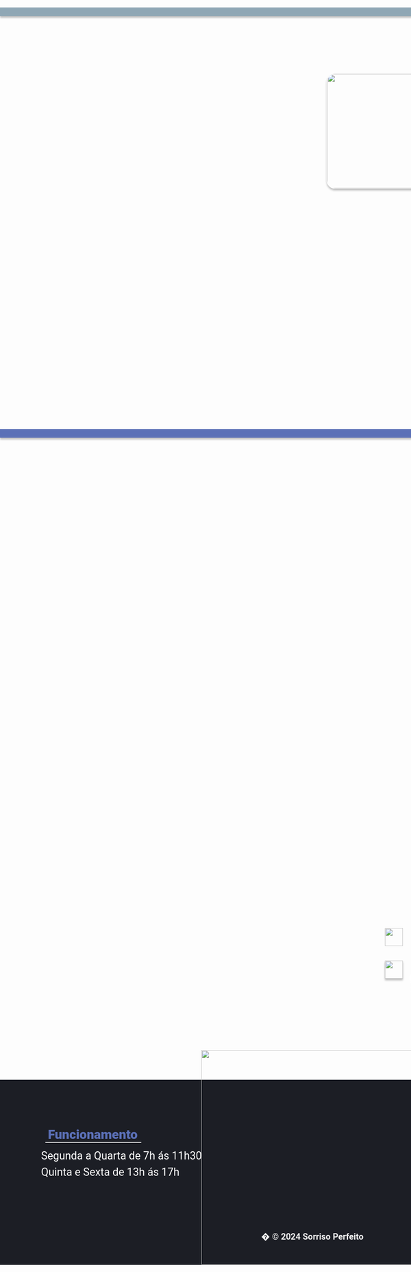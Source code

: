 <div data-layer="Line 10" class="Line10" style="width: 1442px; height: 0px; left: 0px; top: 875px; position: absolute; box-shadow: 0px 4px 4px rgba(0, 0, 0, 0.25); border: 10px #8FA7B5 solid"></div>
        <div data-layer="Line 11" class="Line11" style="width: 1440.01px; height: 0px; left: 0px; top: 1859px; position: absolute; box-shadow: 0px 4px 4px rgba(0, 0, 0, 0.25); border: 10px #5B70B7 solid"></div>
        <div data-layer="Rua Tooth, 499 - Centro, Brumado - BA, 46100-000" class="RuaTooth499CentroBrumadoBa46100000" style="left: 957px; top: 3032px; position: absolute; text-align: center; color: white; font-size: 20px; font-family: Roboto; font-weight: 400; word-wrap: break-word">Rua Tooth, 499 - Centro, Brumado - BA, 46100-000</div>
        <img data-layer="image 10" class="Image10" style="width: 42px; height: 42px; left: 899px; top: 3023px; position: absolute" src="https://via.placeholder.com/42x42" />
        <div data-layer="77 9999-3000" class="99993000" style="left: 955px; top: 3107px; position: absolute; text-align: center; color: white; font-size: 20px; font-family: Roboto; font-weight: 400; word-wrap: break-word">77 9999-3000</div>
        <img data-layer="image 11" class="Image11" style="width: 42px; height: 42px; left: 899px; top: 3099px; position: absolute; box-shadow: 0px 4px 4px rgba(0, 0, 0, 0.25)" src="https://via.placeholder.com/42x42" />
        <img data-layer="como-funciona-a-odontologia-digital 1" class="ComoFuncionaAOdontologiaDigital1" style="width: 391px; height: 267px; left: 763px; top: 1029px; position: absolute; box-shadow: 0px 4px 4px rgba(0, 0, 0, 0.25); border-radius: 20px; border: 1px white solid" src="https://via.placeholder.com/391x267" />
        <div data-layer="image" class="Image" style="width: 1440px; height: 432px; left: 0px; top: 3377px; position: absolute; background: #1C1E25"></div>
        <img data-layer="1 2" class="2" style="width: 500px; height: 500px; left: 470px; top: 3308px; position: absolute" src="https://via.placeholder.com/500x500" />
        <div data-layer="Funcionamento" class="Funcionamento" style="left: 112px; top: 3487px; position: absolute; color: #5B70B7; font-size: 30px; font-family: Roboto; font-weight: 900; word-wrap: break-word">Funcionamento</div>
        <div data-layer="Segunda a Quarta de 7h ás 11h30" class="SegundaAQuartaDe7hS11h30" style="left: 96px; top: 3540px; position: absolute; color: white; font-size: 25px; font-family: Roboto; font-weight: 400; word-wrap: break-word">Segunda a Quarta de 7h ás 11h30</div>
        <div data-layer="Quinta e Sexta de 13h ás 17h" class="QuintaESextaDe13hS17h" style="left: 96px; top: 3578px; position: absolute; color: white; font-size: 25px; font-family: Roboto; font-weight: 400; word-wrap: break-word">Quinta e Sexta de 13h ás 17h</div>
        <div data-layer="Line 12" class="Line12" style="width: 222.11px; height: 0px; left: 106px; top: 3522px; position: absolute; border: 1px white solid"></div>
        <div data-layer="Group 10" class="Group10" style="width: 157px; height: 42px; left: 1210px; top: 3540px; position: absolute">
          <img data-layer="image 12" class="Image12" style="width: 42px; height: 42px; left: 0px; top: 0px; position: absolute" src="https://via.placeholder.com/42x42" />
          <img data-layer="image 13" class="Image13" style="width: 42px; height: 42px; left: 55px; top: 0px; position: absolute" src="https://via.placeholder.com/42x42" />
          <img data-layer="image 14" class="Image14" style="width: 42px; height: 42px; left: 115px; top: 0px; position: absolute" src="https://via.placeholder.com/42x42" />
        </div>
        <div data-layer="�  © 2024 Sorriso Perfeito" class="2024SorrisoPerfeito" style="left: 610px; top: 3731px; position: absolute; color: #F1F1F1; font-size: 20px; font-family: Roboto; font-weight: 700; word-wrap: break-word">�  © 2024  Sorriso Perfeito </div>
        <div data-layer=">" style="left: 1408px; top: 2136px; position: absolute; color: white; font-size: 35px; font-family: Roboto; font-weight: 900; word-wrap: break-word">></div>
      </div>
</body>
</html>
